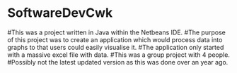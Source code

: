 # SoftwareDevCwk

#This was a project written in Java within the Netbeans IDE.
#The purpose of this project was to create an application which would process data into graphs to that users could easily visualise it.
#The application only started with a massive excel file with data.
#This was a group project with 4 people. 
#Possibly not the latest updated version as this was done over an year ago. 
